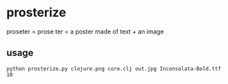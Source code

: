 # prosterize
proseter = prose ter = a poster made of text + an image

## usage

```python prosterize.py clojure.png core.clj out.jpg Inconsolata-Bold.ttf 10```
